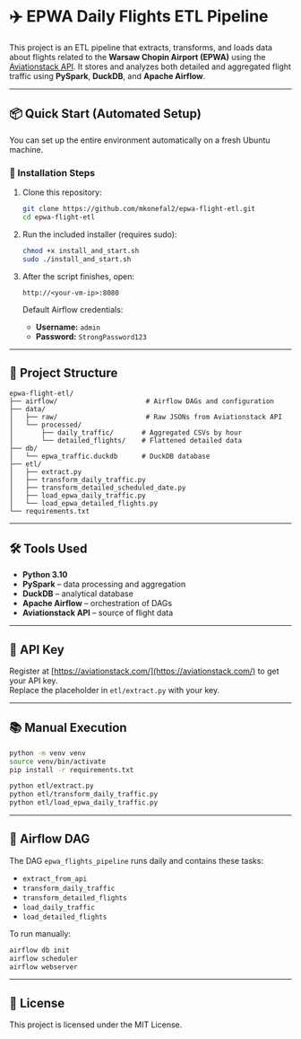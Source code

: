 # ✈️ EPWA Daily Flights ETL Pipeline

This project is an ETL pipeline that extracts, transforms, and loads data about flights related to the **Warsaw Chopin Airport (EPWA)** using the [Aviationstack API](https://aviationstack.com/). It stores and analyzes both detailed and aggregated flight traffic using **PySpark**, **DuckDB**, and **Apache Airflow**.

---

## 📦 Quick Start (Automated Setup)

You can set up the entire environment automatically on a fresh Ubuntu machine.

### 🔧 Installation Steps

1. Clone this repository:
   ```bash
   git clone https://github.com/mkonefal2/epwa-flight-etl.git
   cd epwa-flight-etl
   ```

2. Run the included installer (requires sudo):
   ```bash
   chmod +x install_and_start.sh
   sudo ./install_and_start.sh
   ```

3. After the script finishes, open:
   ```
   http://<your-vm-ip>:8080
   ```

   Default Airflow credentials:
   - **Username:** `admin`
   - **Password:** `StrongPassword123`

---

## 📁 Project Structure

```
epwa-flight-etl/
├── airflow/                      # Airflow DAGs and configuration
├── data/
│   ├── raw/                      # Raw JSONs from Aviationstack API
│   └── processed/
│       ├── daily_traffic/       # Aggregated CSVs by hour
│       └── detailed_flights/    # Flattened detailed data
├── db/
│   └── epwa_traffic.duckdb      # DuckDB database
├── etl/
│   ├── extract.py
│   ├── transform_daily_traffic.py
│   ├── transform_detailed_scheduled_date.py
│   ├── load_epwa_daily_traffic.py
│   └── load_epwa_detailed_flights.py
└── requirements.txt
```

---

## 🛠️ Tools Used

- **Python 3.10**
- **PySpark** – data processing and aggregation
- **DuckDB** – analytical database
- **Apache Airflow** – orchestration of DAGs
- **Aviationstack API** – source of flight data

---

## 🔐 API Key

Register at [https://aviationstack.com/](https://aviationstack.com/) to get your API key.  
Replace the placeholder in `etl/extract.py` with your key.

---

## 📚 Manual Execution

```bash
python -m venv venv
source venv/bin/activate
pip install -r requirements.txt

python etl/extract.py
python etl/transform_daily_traffic.py
python etl/load_epwa_daily_traffic.py
```

---

## 🧪 Airflow DAG

The DAG `epwa_flights_pipeline` runs daily and contains these tasks:

- `extract_from_api`
- `transform_daily_traffic`
- `transform_detailed_flights`
- `load_daily_traffic`
- `load_detailed_flights`

To run manually:
```bash
airflow db init
airflow scheduler
airflow webserver
```

---

## 📄 License

This project is licensed under the MIT License.

